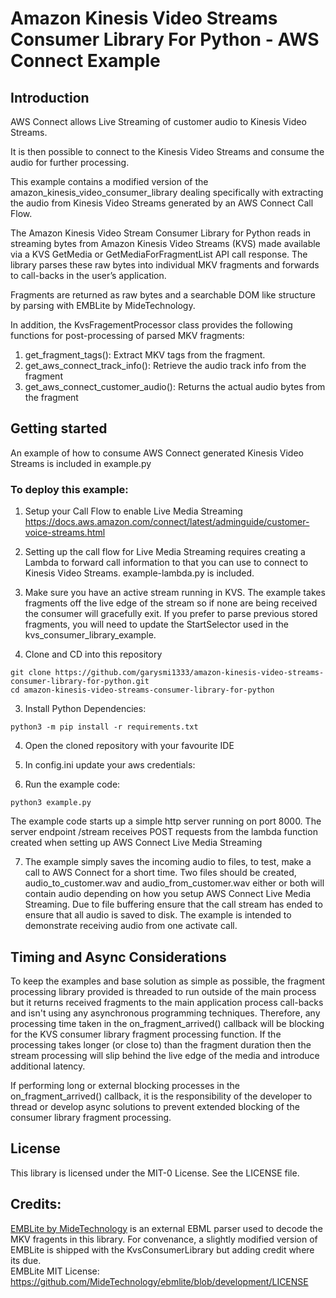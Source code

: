 # Amazon Kinesis Video Streams Consumer Library For Python - AWS Connect Example

## Introduction

AWS Connect allows Live Streaming of customer audio to Kinesis Video Streams.

It is then possible to connect to the Kinesis Video Streams and consume the audio for further processing.

This example contains a modified version of the amazon_kinesis_video_consumer_library dealing specifically with
extracting the audio from Kinesis Video Streams generated by an AWS Connect Call Flow.

The Amazon Kinesis Video Stream Consumer Library for Python reads in streaming bytes from Amazon 
Kinesis Video Streams (KVS) made available via a KVS GetMedia or GetMediaForFragmentList API call response. 
The library parses these raw bytes into individual MKV fragments and forwards to call-backs in the user’s application.

Fragments are returned as raw bytes and a searchable DOM like structure by parsing with EMBLite by MideTechnology.

In addition, the KvsFragementProcessor class provides the following functions for post-processing of parsed MKV fragments:
1) get_fragment_tags(): Extract MKV tags from the fragment.
2) get_aws_connect_track_info(): Retrieve the audio track info from the fragment
3) get_aws_connect_customer_audio(): Returns the actual audio bytes from the fragment

## Getting started

An example of how to consume AWS Connect generated Kinesis Video Streams is included in example.py


### To deploy this example:

1. Setup your Call Flow to enable Live Media Streaming https://docs.aws.amazon.com/connect/latest/adminguide/customer-voice-streams.html

2. Setting up the call flow for Live Media Streaming requires creating a Lambda to forward call information to that you can use to connect to Kinesis Video Streams. example-lambda.py is included.

2. Make sure you have an active stream running in KVS. The example takes fragments off the live edge of the stream so if 
none are being received the consumer will gracefully exit. If you prefer to parse previous stored fragments, you will need to update the 
StartSelector used in the kvs_consumer_library_example.

3. Clone and CD into this repository
```
git clone https://github.com/garysmi1333/amazon-kinesis-video-streams-consumer-library-for-python.git
cd amazon-kinesis-video-streams-consumer-library-for-python
```

3. Install Python Dependencies:
```
python3 -m pip install -r requirements.txt
```

4. Open the cloned repository with your favourite IDE 

5. In config.ini update your aws credentials:  

6. Run the example code:
```
python3 example.py
```

The example code starts up a simple http server running on port 8000. The server endpoint /stream receives POST requests
from the lambda function created when setting up AWS Connect Live Media Streaming

7. The example simply saves the incoming audio to files, to test, make a call to AWS Connect for a short time. 
Two files should be created, audio_to_customer.wav and audio_from_customer.wav either or both will contain audio depending on how you setup
AWS Connect Live Media Streaming. Due to file buffering ensure that the call stream has ended to ensure that all audio is saved to disk.
The example is intended to demonstrate receiving audio from one activate call.

## Timing and Async Considerations

To keep the examples and base solution as simple as possible, the fragment processing library provided is threaded to 
run outside of the main process but it returns received fragments to the main application process call-backs and isn't
using any asynchronous programming techniques. Therefore, any processing time taken in the on_fragment_arrived() callback
will be blocking for the KVS consumer library fragment processing function. If the processing takes longer (or close to) than the 
fragment duration then the stream processing will slip behind the live edge of the media and introduce additional latency.  

If performing long or external blocking processes in the on_fragment_arrived() callback, it is the responsibility of the 
developer to thread or develop async solutions to prevent extended blocking of the consumer library fragment processing. 


## License

This library is licensed under the MIT-0 License. See the LICENSE file.

## Credits:

[EMBLite by MideTechnology](https://github.com/MideTechnology/ebmlite) is an external EBML parser used to decode the MKV fragents in this library.
For convenance, a slightly modified version of EMBLite is shipped with the KvsConsumerLibrary but adding credit where its due.  
EMBLite MIT License: https://github.com/MideTechnology/ebmlite/blob/development/LICENSE  




